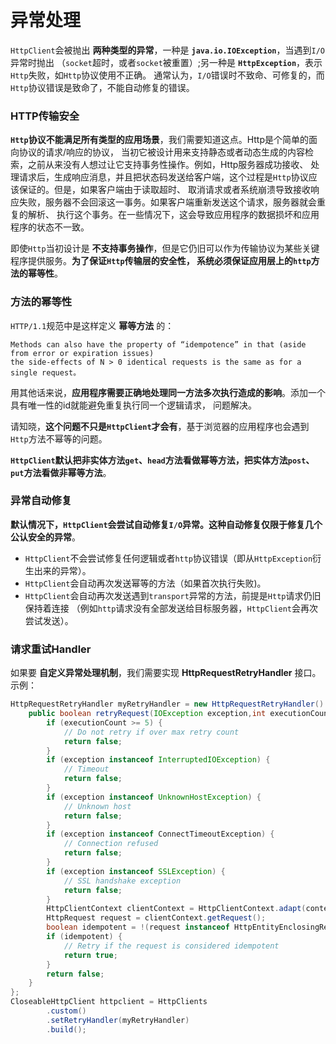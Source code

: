 异常处理
=======================================================
`HttpClient`会被抛出 **两种类型的异常**，一种是 **`java.io.IOException`**，当遇到`I/O`异常时抛出
（`socket`超时，或者`socket`被重置）;另一种是 **`HttpException`**，表示`Http`失败，如`Http`协议使用不正确。
通常认为，`I/O`错误时不致命、可修复的，而`Http`协议错误是致命了，不能自动修复的错误。

### HTTP传输安全
**`Http`协议不能满足所有类型的应用场景**，我们需要知道这点。Http是个简单的面向协议的请求/响应的协议，
当初它被设计用来支持静态或者动态生成的内容检索，之前从来没有人想过让它支持事务性操作。例如，Http服务器成功接收、
处理请求后，生成响应消息，并且把状态码发送给客户端，这个过程是`Http`协议应该保证的。但是，如果客户端由于读取超时、
取消请求或者系统崩溃导致接收响应失败，服务器不会回滚这一事务。如果客户端重新发送这个请求，服务器就会重复的解析、
执行这个事务。在一些情况下，这会导致应用程序的数据损坏和应用程序的状态不一致。

即使`Http`当初设计是 **不支持事务操作**，但是它仍旧可以作为传输协议为某些关键程序提供服务。**为了保证`Http`传输层的安全性，
系统必须保证应用层上的`http`方法的幂等性**。

### 方法的幂等性
`HTTP/1.1`规范中是这样定义 **幂等方法** 的：
```
Methods can also have the property of “idempotence” in that (aside from error or expiration issues)
the side-effects of N > 0 identical requests is the same as for a single request。
```
用其他话来说，**应用程序需要正确地处理同一方法多次执行造成的影响**。添加一个具有唯一性的id就能避免重复执行同一个逻辑请求，
问题解决。

请知晓，**这个问题不只是`HttpClient`才会有**，基于浏览器的应用程序也会遇到`Http`方法不幂等的问题。

**`HttpClient`默认把非实体方法`get`、`head`方法看做幂等方法，把实体方法`post`、`put`方法看做非幂等方法**。

### 异常自动修复
**默认情况下，`HttpClient`会尝试自动修复`I/O`异常。这种自动修复仅限于修复几个公认安全的异常**。
+ `HttpClient`不会尝试修复任何逻辑或者`http`协议错误（即从`HttpException`衍生出来的异常）。
+ `HttpClient`会自动再次发送幂等的方法（如果首次执行失败)。
+ `HttpClient`会自动再次发送遇到`transport`异常的方法，前提是`Http`请求仍旧保持着连接
（例如`http`请求没有全部发送给目标服务器，`HttpClient`会再次尝试发送）。

### 请求重试Handler
如果要 **自定义异常处理机制**，我们需要实现 **HttpRequestRetryHandler** 接口。示例：
```java
HttpRequestRetryHandler myRetryHandler = new HttpRequestRetryHandler() {  
    public boolean retryRequest(IOException exception,int executionCount,HttpContext context) {  
        if (executionCount >= 5) {  
            // Do not retry if over max retry count  
            return false;  
        }  
        if (exception instanceof InterruptedIOException) {  
            // Timeout  
            return false;  
        }  
        if (exception instanceof UnknownHostException) {  
            // Unknown host  
            return false;  
        }  
        if (exception instanceof ConnectTimeoutException) {  
            // Connection refused  
            return false;  
        }  
        if (exception instanceof SSLException) {  
            // SSL handshake exception  
            return false;  
        }  
        HttpClientContext clientContext = HttpClientContext.adapt(context);  
        HttpRequest request = clientContext.getRequest();  
        boolean idempotent = !(request instanceof HttpEntityEnclosingRequest);  
        if (idempotent) {  
            // Retry if the request is considered idempotent  
            return true;  
        }  
        return false;  
    }  
};  
CloseableHttpClient httpclient = HttpClients
        .custom()
        .setRetryHandler(myRetryHandler)  
        .build();
```
